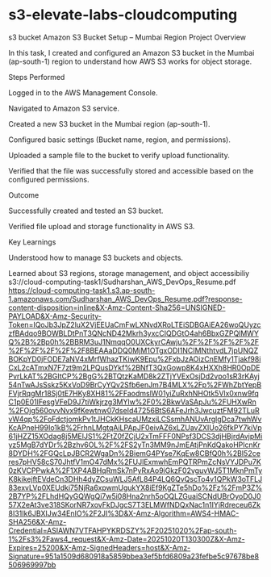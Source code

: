 # s3-elevate-labs-cloudcomputing
s3 bucket
Amazon S3 Bucket Setup – Mumbai Region
Project Overview

In this task, I created and configured an Amazon S3 bucket in the Mumbai (ap-south-1) region to understand how AWS S3 works for object storage.

Steps Performed

Logged in to the AWS Management Console.

Navigated to Amazon S3 service.

Created a new S3 bucket in the Mumbai region (ap-south-1).

Configured basic settings (Bucket name, region, and permissions).

Uploaded a sample file to the bucket to verify upload functionality.

Verified that the file was successfully stored and accessible based on the configured permissions.

Outcome

Successfully created and tested an S3 bucket.

Verified file upload and storage functionality in AWS S3.


Key Learnings

Understood how to manage S3 buckets and objects.

Learned about S3 regions, storage management, and object accessibiliy
s3://cloud-computing-task1/Sudharshan_AWS_DevOps_Resume.pdf
https://cloud-computing-task1.s3.ap-south-1.amazonaws.com/Sudharshan_AWS_DevOps_Resume.pdf?response-content-disposition=inline&X-Amz-Content-Sha256=UNSIGNED-PAYLOAD&X-Amz-Security-Token=IQoJb3JpZ2luX2VjEEUaCmFwLXNvdXRoLTEiSDBGAiEA26woQUyzczfBAdqo9BOWBLDtPnT3QNcND42Mkrh3yxcCIQDGtO4ah6BbxGZPQlMWYQ%2B%2Bp0h%2BBRM3uJ1NmqqO0UXCkyrCAwju%2F%2F%2F%2F%2F%2F%2F%2F%2F%2F8BEAAaDDQ0MjM1OTgxODI1NCIMNthtvdL7jpUNQZBOKpYD0jFODE7aNV4xMrfWhazTKiwK9Epu%2FxbJzAOizCnEMfy1Tjakf98iCxL2cATmxN7F7zt9m2LPQusDYkf%2BNfT3QxGowp8K4xHXXh8HR0OpDEPvrLkAT%2BGItCP%2BgG%2BTQtzKaMD8k2ZTjYVExOsjDd2vpo1sR3rKAyj54nTwAJsSskz5KxVoD9BrCyYQv2Sfb6enJm7B4MLX%2Fp%2FWhZbtYepBFVjrRqgMr18Sj0tE7HKy8XH81%2FFaodmslW01yiZuRxhNHOtk5Vlx0xnw9fqC1p0E01lFesgVFeD9J7tiWkjrzg3MYlw%2F0%2BkwVaSApJu%2FUHXwRn%2FOjg560ovvNvx9fKewtnw07dseId47256BtS6AFeJrh3JwcuztFM92TLuRvW4qp%2FoFdctjomkPv1tJHCkKHscaUMzxiLCSsmhANUvArglgDca7twhWvKcAPneH99Io1kB%2FrhnLMgtqAiLPApJF0eivAZ6xLZUavZXIUo26fkPY7kiVp61jHZZ15XOdag8j5MElJS1%2FtZ0fZCjU2xTmFFF0NPsf3DCS3djHBjrdAvjpMiyz5MgB7dYDr%2Bzhv6OL%2F%2FS2yTn3MM9nJmEAtjPnKdQakoHPlcnKr8DYDH%2FGQcLpJBCR2WgaDn%2BiemG4PYse7KqEw8CBfQ0h%2BI52ceres7pHV58cS70JhtfV1mO47dMx%2FUJlExmwhEmPQTRPmZcNsVYJDPu7K0zKVCPPwkA%2F1XP4ABHqRmSk7nPyRxAo9iGkzF02vguvWJ5T1MknPmTyK8kikejftEVdeCn3DHh4dyZCsuWLJ5AfL84P4LQ6QvQscTo4v1QPkW3oTFLJ83exvLVp0XEUdki75NjRa6xpwmUgukYX8iEf9KgZTe5hDo%2Fz%2FmP3Z%2B7YP%2FLhdHQyGQWgQi7w5i08Hna2nrh5oOQLZGuaiSCNdUBrOyoD0J057X2eAt3ve318SKorNR7xovFkDJgcS7T3ELMWfNDQxNac1n1IYjRdreceu6Zk8I31Ik6JBXIJw34EnIO%2F2JI%3D&X-Amz-Algorithm=AWS4-HMAC-SHA256&X-Amz-Credential=ASIAWN7VTFAHPYKRDSZY%2F20251020%2Fap-south-1%2Fs3%2Faws4_request&X-Amz-Date=20251020T130300Z&X-Amz-Expires=25200&X-Amz-SignedHeaders=host&X-Amz-Signature=951a1509d680918a5859bbea3ef5bfd6809a23fefbe5c97678be8506969997bb
